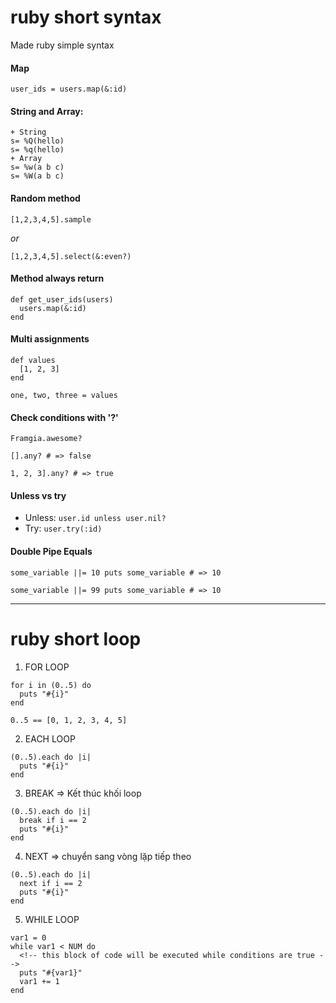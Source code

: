 # ruby short syntax
Made ruby simple syntax


#### Map

`user_ids = users.map(&:id)`

#### String and Array:
```
+ String
s= %Q(hello)
s= %q(hello)
+ Array
s= %w(a b c)
s= %W(a b c)
```
#### Random method

`[1,2,3,4,5].sample`

*or*

`[1,2,3,4,5].select(&:even?)`


#### Method always return

```
def get_user_ids(users)
  users.map(&:id)
end
```


#### Multi assignments
```
def values
  [1, 2, 3]
end

one, two, three = values
```


#### Check conditions with '?'

`Framgia.awesome?`

`[].any? # => false`

`1, 2, 3].any? # => true`



#### Unless vs try
* Unless:
  `user.id unless user.nil?`
* Try:
  `user.try(:id)`
  
  

 #### Double Pipe Equals
 `some_variable ||= 10
puts some_variable # => 10`

`some_variable ||= 99
puts some_variable # => 10`

---

  
# ruby short loop

1. FOR LOOP
```
for i in (0..5) do
  puts "#{i}"
end
```


`0..5 == [0, 1, 2, 3, 4, 5]`

2. EACH LOOP
```
(0..5).each do |i|
  puts "#{i}"
end
```

3. BREAK => Kết thúc khối loop
```
(0..5).each do |i|
  break if i == 2
  puts "#{i}"
end
```

4. NEXT => chuyển sang vòng lặp tiếp theo
```
(0..5).each do |i|
  next if i == 2
  puts "#{i}"
end
```


5. WHILE LOOP
```
var1 = 0
while var1 < NUM do
  <!-- this block of code will be executed while conditions are true -->
  puts "#{var1}"
  var1 += 1
end
```





